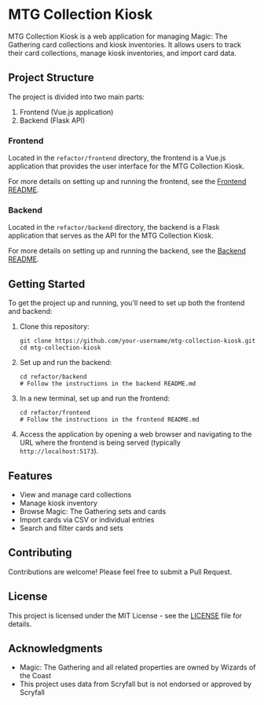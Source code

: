 # MTG Collection Kiosk

MTG Collection Kiosk is a web application for managing Magic: The Gathering card collections and kiosk inventories. It allows users to track their card collections, manage kiosk inventories, and import card data.

## Project Structure

The project is divided into two main parts:

1. Frontend (Vue.js application)
2. Backend (Flask API)

### Frontend

Located in the `refactor/frontend` directory, the frontend is a Vue.js application that provides the user interface for the MTG Collection Kiosk.

For more details on setting up and running the frontend, see the [Frontend README](refactor/frontend/README.md).

### Backend

Located in the `refactor/backend` directory, the backend is a Flask application that serves as the API for the MTG Collection Kiosk.

For more details on setting up and running the backend, see the [Backend README](refactor/backend/README.md).

## Getting Started

To get the project up and running, you'll need to set up both the frontend and backend:

1. Clone this repository:
   ```
   git clone https://github.com/your-username/mtg-collection-kiosk.git
   cd mtg-collection-kiosk
   ```

2. Set up and run the backend:
   ```
   cd refactor/backend
   # Follow the instructions in the backend README.md
   ```

3. In a new terminal, set up and run the frontend:
   ```
   cd refactor/frontend
   # Follow the instructions in the frontend README.md
   ```

4. Access the application by opening a web browser and navigating to the URL where the frontend is being served (typically `http://localhost:5173`).

## Features

- View and manage card collections
- Manage kiosk inventory
- Browse Magic: The Gathering sets and cards
- Import cards via CSV or individual entries
- Search and filter cards and sets

## Contributing

Contributions are welcome! Please feel free to submit a Pull Request.

## License

This project is licensed under the MIT License - see the [LICENSE](LICENSE) file for details.

## Acknowledgments

- Magic: The Gathering and all related properties are owned by Wizards of the Coast
- This project uses data from Scryfall but is not endorsed or approved by Scryfall